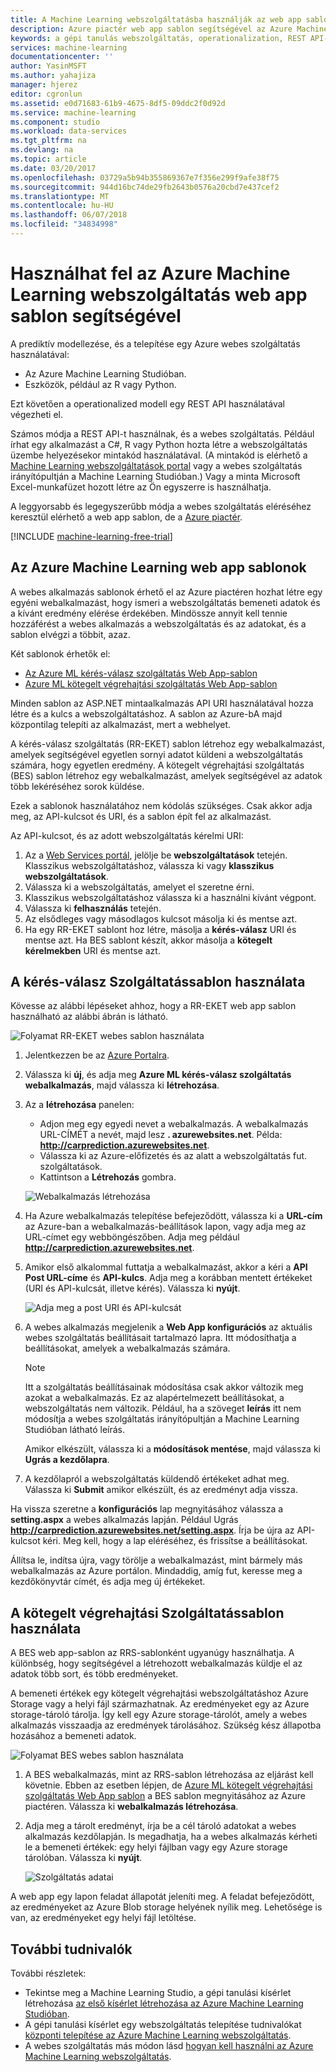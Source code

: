 ```yaml
---
title: A Machine Learning webszolgáltatásba használják az web app sablon |} Microsoft Docs
description: Azure piactér web app sablon segítségével az Azure Machine Learning a prediktív webszolgáltatás felhasználását.
keywords: a gépi tanulás webszolgáltatás, operationalization, REST API-t
services: machine-learning
documentationcenter: ''
author: YasinMSFT
ms.author: yahajiza
manager: hjerez
editor: cgronlun
ms.assetid: e0d71683-61b9-4675-8df5-09ddc2f0d92d
ms.service: machine-learning
ms.component: studio
ms.workload: data-services
ms.tgt_pltfrm: na
ms.devlang: na
ms.topic: article
ms.date: 03/20/2017
ms.openlocfilehash: 03729a5b94b355869367e7f356e299f9afe38f75
ms.sourcegitcommit: 944d16bc74de29fb2643b0576a20cbd7e437cef2
ms.translationtype: MT
ms.contentlocale: hu-HU
ms.lasthandoff: 06/07/2018
ms.locfileid: "34834998"
---
```

# <a name="consume-an-azure-machine-learning-web-service-by-using-a-web-app-template"></a>Használhat fel az Azure Machine Learning webszolgáltatás web app sablon segítségével

A prediktív modellezése, és a telepítése egy Azure webes szolgáltatás használatával:
- Az Azure Machine Learning Studióban.
- Eszközök, például az R vagy Python. 

Ezt követően a operationalized modell egy REST API használatával végezheti el.

Számos módja a REST API-t használnak, és a webes szolgáltatás. Például írhat egy alkalmazást a C#, R vagy Python hozta létre a webszolgáltatás üzembe helyezésekor mintakód használatával. (A mintakód is elérhető a [Machine Learning webszolgáltatások portal](https://services.azureml.net/quickstart) vagy a webes szolgáltatás irányítópultján a Machine Learning Studióban.) Vagy a minta Microsoft Excel-munkafüzet hozott létre az Ön egyszerre is használhatja.

A leggyorsabb és legegyszerűbb módja a webes szolgáltatás eléréséhez keresztül elérhető a web app sablon, de a [Azure piactér](https://azure.microsoft.com/marketplace/web-applications/all/).

[!INCLUDE [machine-learning-free-trial](../../../includes/machine-learning-free-trial.md)]

## <a name="azure-machine-learning-web-app-templates"></a>Az Azure Machine Learning web app sablonok
A webes alkalmazás sablonok érhető el az Azure piactéren hozhat létre egy egyéni webalkalmazást, hogy ismeri a webszolgáltatás bemeneti adatok és a kívánt eredmény elérése érdekében. Mindössze annyit kell tennie hozzáférést a webes alkalmazás a webszolgáltatás és az adatokat, és a sablon elvégzi a többit, azaz.

Két sablonok érhetők el:

* [Az Azure ML kérés-válasz szolgáltatás Web App-sablon](https://azure.microsoft.com/marketplace/partners/microsoft/azuremlaspnettemplateforrrs/)
* [Azure ML kötegelt végrehajtási szolgáltatás Web App-sablon](https://azure.microsoft.com/marketplace/partners/microsoft/azuremlbeswebapptemplate/)

Minden sablon az ASP.NET mintaalkalmazás API URI használatával hozza létre és a kulcs a webszolgáltatáshoz. A sablon az Azure-bA majd központilag telepíti az alkalmazást, mert a webhelyet. 

A kérés-válasz szolgáltatás (RR-EKET) sablon létrehoz egy webalkalmazást, amelyek segítségével egyetlen sornyi adatot küldeni a webszolgáltatás számára, hogy egyetlen eredmény. A kötegelt végrehajtási szolgáltatás (BES) sablon létrehoz egy webalkalmazást, amelyek segítségével az adatok több lekéréséhez sorok küldése.

Ezek a sablonok használatához nem kódolás szükséges. Csak akkor adja meg, az API-kulcsot és URI, és a sablon épít fel az alkalmazást.

Az API-kulcsot, és az adott webszolgáltatás kérelmi URI:

1. Az a [Web Services portál](https://services.azureml.net/quickstart), jelölje be **webszolgáltatások** tetején. Klasszikus webszolgáltatáshoz, válassza ki vagy **klasszikus webszolgáltatások**.
2. Válassza ki a webszolgáltatás, amelyet el szeretne érni.
3. Klasszikus webszolgáltatáshoz válassza ki a használni kívánt végpont.
4. Válassza ki **felhasználás** tetején.
5. Az elsődleges vagy másodlagos kulcsot másolja ki és mentse azt.
6. Ha egy RR-EKET sablont hoz létre, másolja a **kérés-válasz** URI és mentse azt. Ha BES sablont készít, akkor másolja a **kötegelt kérelmekben** URI és mentse azt.


## <a name="how-to-use-the-request-response-service-template"></a>A kérés-válasz Szolgáltatássablon használata
Kövesse az alábbi lépéseket ahhoz, hogy a RR-EKET web app sablon használható az alábbi ábrán is látható.

![Folyamat RR-EKET webes sablon használata][image1]


<!--    ![API Key][image3] -->

<!-- This value will look like this:
   
        https://ussouthcentral.services.azureml.net/workspaces/<workspace-id>/services/<service-id>/execute?api-version=2.0&details=true
   
    ![Request URI][image4] -->

1. Jelentkezzen be az [Azure Portalra](https://portal.azure.com).
2. Válassza ki **új**, és adja meg **Azure ML kérés-válasz szolgáltatás webalkalmazás**, majd válassza ki **létrehozása**. 
3. Az a **létrehozása** panelen:
   
   * Adjon meg egy egyedi nevet a webalkalmazás. A webalkalmazás URL-CÍMÉT a nevét, majd lesz **. azurewebsites.net**. Példa: **http://carprediction.azurewebsites.net**.
   * Válassza ki az Azure-előfizetés és az alatt a webszolgáltatás fut. szolgáltatások.
   * Kattintson a **Létrehozás** gombra.
     
   ![Webalkalmazás létrehozása][image5]

4. Ha Azure webalkalmazás telepítése befejeződött, válassza ki a **URL-cím** az Azure-ban a webalkalmazás-beállítások lapon, vagy adja meg az URL-címet egy webböngészőben. Adja meg például **http://carprediction.azurewebsites.net**.
5. Amikor első alkalommal futtatja a webalkalmazást, akkor a kéri a **API Post URL-címe** és **API-kulcs**. Adja meg a korábban mentett értékeket (URI és API-kulcsát, illetve kérés). Válassza ki **nyújt**.
     
   ![Adja meg a post URI és API-kulcsát][image6]

6. A webes alkalmazás megjelenik a **Web App konfigurációs** az aktuális webes szolgáltatás beállításait tartalmazó lapra. Itt módosíthatja a beállításokat, amelyek a webalkalmazás számára.
   
   > [!NOTE]
   > Itt a szolgáltatás beállításainak módosítása csak akkor változik meg azokat a webalkalmazás. Ez az alapértelmezett beállításokat, a webszolgáltatás nem változik. Például, ha a szöveget **leírás** itt nem módosítja a webes szolgáltatás irányítópultján a Machine Learning Studióban látható leírás.
   > 
   > 
   
    Amikor elkészült, válassza ki a **módosítások mentése**, majd válassza ki **Ugrás a kezdőlapra**.

7. A kezdőlapról a webszolgáltatás küldendő értékeket adhat meg. Válassza ki **Submit** amikor elkészült, és az eredményt adja vissza.

Ha vissza szeretne a **konfigurációs** lap megnyitásához válassza a **setting.aspx** a webes alkalmazás lapján. Például Ugrás **http://carprediction.azurewebsites.net/setting.aspx**. Írja be újra az API-kulcsot kéri. Meg kell, hogy a lap eléréséhez, és frissítse a beállításokat.

Állítsa le, indítsa újra, vagy törölje a webalkalmazást, mint bármely más webalkalmazás az Azure portálon. Mindaddig, amíg fut, keresse meg a kezdőkönyvtár címét, és adja meg új értékeket.

## <a name="how-to-use-the-batch-execution-service-template"></a>A kötegelt végrehajtási Szolgáltatássablon használata
A BES web app-sablon az RRS-sablonként ugyanúgy használhatja. A különbség, hogy segítségével a létrehozott webalkalmazás küldje el az adatok több sort, és több eredményeket.

A bemeneti értékek egy kötegelt végrehajtási webszolgáltatáshoz Azure Storage vagy a helyi fájl származhatnak. Az eredményeket egy az Azure storage-tároló tárolja. Így kell egy Azure storage-tárolót, amely a webes alkalmazás visszaadja az eredmények tárolásához. Szükség kész állapotba hozásához a bemeneti adatok.

![Folyamat BES webes sablon használata][image2]

1. A BES webalkalmazás, mint az RRS-sablon létrehozása az eljárást kell követnie. Ebben az esetben lépjen, de [Azure ML kötegelt végrehajtási szolgáltatás Web App sablon](https://azure.microsoft.com/marketplace/partners/microsoft/azuremlbeswebapptemplate/) a BES sablon megnyitásához az Azure piactéren. Válassza ki **webalkalmazás létrehozása**.

2. Adja meg a tárolt eredményt, írja be a cél tároló adatokat a webes alkalmazás kezdőlapján. Is megadhatja, ha a webes alkalmazás kérheti le a bemeneti értékek: egy helyi fájlban vagy egy Azure storage tárolóban.
   Válassza ki **nyújt**.
   
   ![Szolgáltatás adatai][image7]

A web app egy lapon feladat állapotát jeleníti meg. A feladat befejeződött, az eredményeket az Azure Blob storage helyének nyílik meg. Lehetősége is van, az eredményeket egy helyi fájl letöltése.

## <a name="for-more-information"></a>További tudnivalók
További részletek:

* Tekintse meg a Machine Learning Studio, a gépi tanulási kísérlet létrehozása [az első kísérlet létrehozása az Azure Machine Learning Studióban](create-experiment.md).
* A gépi tanulási kísérlet egy webszolgáltatás telepítése tudnivalókat [központi telepítése az Azure Machine Learning webszolgáltatás](publish-a-machine-learning-web-service.md).
* A webes szolgáltatás más módon lásd [hogyan kell használni az Azure Machine Learning webszolgáltatás](consume-web-services.md).

[image1]: media/consume-web-service-with-web-app-template/rrs-web-template-flow.png
[image2]: media/consume-web-service-with-web-app-template/bes-web-template-flow.png
[image3]: media/consume-web-service-with-web-app-template/api-key.png
[image4]: media/consume-web-service-with-web-app-template/post-uri.png
[image5]: media/consume-web-service-with-web-app-template/create-web-app.png
[image6]: media/consume-web-service-with-web-app-template/web-service-info.png
[image7]: media/consume-web-service-with-web-app-template/storage.png
